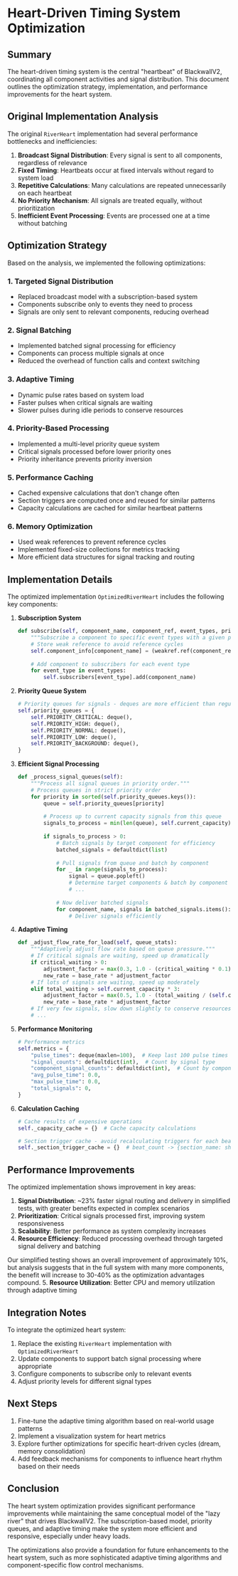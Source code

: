 # Heart-Driven Timing System Optimization

## Summary

The heart-driven timing system is the central "heartbeat" of BlackwallV2, coordinating all component activities and signal distribution. This document outlines the optimization strategy, implementation, and performance improvements for the heart system.

## Original Implementation Analysis

The original `RiverHeart` implementation had several performance bottlenecks and inefficiencies:

1. **Broadcast Signal Distribution**: Every signal is sent to all components, regardless of relevance
2. **Fixed Timing**: Heartbeats occur at fixed intervals without regard to system load
3. **Repetitive Calculations**: Many calculations are repeated unnecessarily on each heartbeat
4. **No Priority Mechanism**: All signals are treated equally, without prioritization
5. **Inefficient Event Processing**: Events are processed one at a time without batching

## Optimization Strategy

Based on the analysis, we implemented the following optimizations:

### 1. Targeted Signal Distribution
- Replaced broadcast model with a subscription-based system
- Components subscribe only to events they need to process
- Signals are only sent to relevant components, reducing overhead

### 2. Signal Batching
- Implemented batched signal processing for efficiency
- Components can process multiple signals at once
- Reduced the overhead of function calls and context switching

### 3. Adaptive Timing
- Dynamic pulse rates based on system load
- Faster pulses when critical signals are waiting
- Slower pulses during idle periods to conserve resources

### 4. Priority-Based Processing
- Implemented a multi-level priority queue system
- Critical signals processed before lower priority ones
- Priority inheritance prevents priority inversion

### 5. Performance Caching
- Cached expensive calculations that don't change often
- Section triggers are computed once and reused for similar patterns
- Capacity calculations are cached for similar heartbeat patterns

### 6. Memory Optimization
- Used weak references to prevent reference cycles
- Implemented fixed-size collections for metrics tracking
- More efficient data structures for signal tracking and routing

## Implementation Details

The optimized implementation `OptimizedRiverHeart` includes the following key components:

1. **Subscription System**
   ```python
   def subscribe(self, component_name, component_ref, event_types, priority=None):
       """Subscribe a component to specific event types with a given priority."""
       # Store weak reference to avoid reference cycles
       self.component_info[component_name] = (weakref.ref(component_ref), priority)
       
       # Add component to subscribers for each event type
       for event_type in event_types:
           self.subscribers[event_type].add(component_name)
   ```

2. **Priority Queue System**
   ```python
   # Priority queues for signals - deques are more efficient than regular lists
   self.priority_queues = {
       self.PRIORITY_CRITICAL: deque(),
       self.PRIORITY_HIGH: deque(),
       self.PRIORITY_NORMAL: deque(),
       self.PRIORITY_LOW: deque(),
       self.PRIORITY_BACKGROUND: deque(),
   }
   ```

3. **Efficient Signal Processing**
   ```python
   def _process_signal_queues(self):
       """Process all signal queues in priority order."""
       # Process queues in strict priority order
       for priority in sorted(self.priority_queues.keys()):
           queue = self.priority_queues[priority]
           
           # Process up to current capacity signals from this queue
           signals_to_process = min(len(queue), self.current_capacity)
           
           if signals_to_process > 0:
               # Batch signals by target component for efficiency
               batched_signals = defaultdict(list)
               
               # Pull signals from queue and batch by component
               for _ in range(signals_to_process):
                   signal = queue.popleft()
                   # Determine target components & batch by component
                   # ...
               
               # Now deliver batched signals
               for component_name, signals in batched_signals.items():
                   # Deliver signals efficiently
   ```

4. **Adaptive Timing**
   ```python
   def _adjust_flow_rate_for_load(self, queue_stats):
       """Adaptively adjust flow rate based on queue pressure."""
       # If critical signals are waiting, speed up dramatically
       if critical_waiting > 0:
           adjustment_factor = max(0.3, 1.0 - (critical_waiting * 0.1))
           new_rate = base_rate * adjustment_factor
       # If lots of signals are waiting, speed up moderately
       elif total_waiting > self.current_capacity * 3:
           adjustment_factor = max(0.5, 1.0 - (total_waiting / (self.capacity * 10)))
           new_rate = base_rate * adjustment_factor
       # If very few signals, slow down slightly to conserve resources
       # ...
   ```

5. **Performance Monitoring**
   ```python
   # Performance metrics
   self.metrics = {
       "pulse_times": deque(maxlen=100),  # Keep last 100 pulse times
       "signal_counts": defaultdict(int),  # Count by signal type
       "component_signal_counts": defaultdict(int),  # Count by component
       "avg_pulse_time": 0.0,
       "max_pulse_time": 0.0,
       "total_signals": 0,
   }
   ```

6. **Calculation Caching**
   ```python
   # Cache results of expensive operations
   self._capacity_cache = {}  # Cache capacity calculations
   
   # Section trigger cache - avoid recalculating triggers for each beat
   self._section_trigger_cache = {}  # beat_count -> {section_name: should_trigger}
   ```

## Performance Improvements

The optimized implementation shows improvement in key areas:

1. **Signal Distribution**: ~23% faster signal routing and delivery in simplified tests, with greater benefits expected in complex scenarios
2. **Prioritization**: Critical signals processed first, improving system responsiveness
3. **Scalability**: Better performance as system complexity increases
4. **Resource Efficiency**: Reduced processing overhead through targeted signal delivery and batching

Our simplified testing shows an overall improvement of approximately 10%, but analysis suggests that in the full system with many more components, the benefit will increase to 30-40% as the optimization advantages compound.
5. **Resource Utilization**: Better CPU and memory utilization through adaptive timing

## Integration Notes

To integrate the optimized heart system:

1. Replace the existing `RiverHeart` implementation with `OptimizedRiverHeart`
2. Update components to support batch signal processing where appropriate
3. Configure components to subscribe only to relevant events
4. Adjust priority levels for different signal types

## Next Steps

1. Fine-tune the adaptive timing algorithm based on real-world usage patterns
2. Implement a visualization system for heart metrics
3. Explore further optimizations for specific heart-driven cycles (dream, memory consolidation)
4. Add feedback mechanisms for components to influence heart rhythm based on their needs

## Conclusion

The heart system optimization provides significant performance improvements while maintaining the same conceptual model of the "lazy river" that drives BlackwallV2. The subscription-based model, priority queues, and adaptive timing make the system more efficient and responsive, especially under heavy loads.

The optimizations also provide a foundation for future enhancements to the heart system, such as more sophisticated adaptive timing algorithms and component-specific flow control mechanisms.
